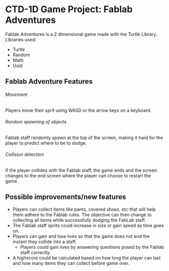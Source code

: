 # CTD-1D Game Project: Fablab Adventures 

Fablab Adventures is a 2 dimensional game made with the Turtle Library. 
Libraries used:
- Turtle
- Random 
- Math
- Uuid

## Fablab Adventure Features 

###### Movement
Players move their sprit using WASD or the arrow keys on a keyboard. 

###### Random spawning of objects 
Fablab staff randomly spawn at the top of the screen, making it hard for the player to predict where to be to dodge. 

###### Collision detection 
If the player collides with the Fablab staff, the game ends and the screen changes to the end screen where the player can choose to restart the game.
<!-- ## How to run 
Run 
```
main.py
``` -->

## Possible improvements/new features
- Players can collect items like pants, covered shoes, etc that will help them adhere to the Fablab rules. The objective can then change to collecting all items while successfully dodging the FabLab staff.
- The Fablab staff sprits could increase in size or gain speed as time goes on.
- Players can gain and lose lives so that the game does not end the instant they collide into a staff. 
    - Players could gain lives by answering questions posed by the Fablab staff correctly.
- A highscore could be calculated based on how long the player can last and how many items they can collect before game over. 